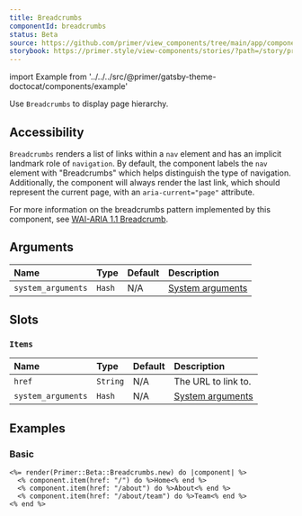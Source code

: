 ```yaml
---
title: Breadcrumbs
componentId: breadcrumbs
status: Beta
source: https://github.com/primer/view_components/tree/main/app/components/primer/beta/breadcrumbs.rb
storybook: https://primer.style/view-components/stories/?path=/story/primer-beta-breadcrumbs
---
```


import Example from '../../../src/@primer/gatsby-theme-doctocat/components/example'

<!-- Warning: AUTO-GENERATED file, do not edit. Add code comments to your Ruby instead <3 -->

Use `Breadcrumbs` to display page hierarchy.

## Accessibility

`Breadcrumbs` renders a list of links within a `nav` element and has an implicit landmark role of `navigation`.
By default, the component labels the `nav` element with "Breadcrumbs" which helps distinguish the type of navigation.
Additionally, the component will always render the last link, which should represent the current page, with an `aria-current="page"` attribute.

For more information on the breadcrumbs pattern implemented by this component, see [WAI-ARIA 1.1 Breadcrumb](https://www.w3.org/TR/wai-aria-practices-1.1/#breadcrumb).

## Arguments

| Name | Type | Default | Description |
| :- | :- | :- | :- |
| `system_arguments` | `Hash` | N/A | [System arguments](/system-arguments) |

## Slots

### `Items`

| Name | Type | Default | Description |
| :- | :- | :- | :- |
| `href` | `String` | N/A | The URL to link to. |
| `system_arguments` | `Hash` | N/A | [System arguments](/system-arguments) |

## Examples

### Basic

<Example src="<nav aria-label='Breadcrumb' data-view-component='true'>  <ol>      <li data-view-component='true' class='breadcrumb-item'><a href='/' data-view-component='true'>Home</a></li>      <li data-view-component='true' class='breadcrumb-item'><a href='/about' data-view-component='true'>About</a></li>      <li data-view-component='true' class='breadcrumb-item  breadcrumb-item-selected'><a aria-current='page' href='/about/team' data-view-component='true'>Team</a></li>  </ol></nav>" />

```erb
<%= render(Primer::Beta::Breadcrumbs.new) do |component| %>
  <% component.item(href: "/") do %>Home<% end %>
  <% component.item(href: "/about") do %>About<% end %>
  <% component.item(href: "/about/team") do %>Team<% end %>
<% end %>
```
